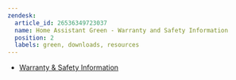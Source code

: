 ```yaml
---
zendesk:
  article_id: 26536349723037
  name: Home Assistant Green - Warranty and Safety Information
  position: 2
  labels: green, downloads, resources
---
```


- [Warranty & Safety Information](/static/docs/green/ha-green_warranty-and-safety-information_v1-0.pdf)
